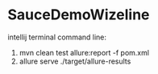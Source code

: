 # SauceDemoWizeline

intellij terminal command line:

1.  mvn clean test allure:report -f pom.xml
2.  allure serve ./target/allure-results
